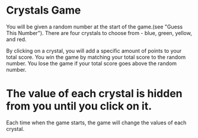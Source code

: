 # Crystals Game

You will be given a random number at the start of the game.<span>(see "Guess This Number"). 
There are four crystals to choose from - blue, green, yellow, and red.

By clicking on a crystal, you will add a specific amount of points to your total score.
You win the game by matching your total score to the random number.
You lose the game if your total score goes above the random number.

# The value of each crystal is hidden from you until you click on it.
Each time when the game starts, the game will change the values of each crystal.
